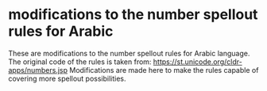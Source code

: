 # modifications to the number spellout rules for Arabic
These are modifications to the number spellout rules for Arabic language.
The original code of the rules is taken from:
https://st.unicode.org/cldr-apps/numbers.jsp
Modifications are made here to make the rules capable of covering more spellout
possibilities.
